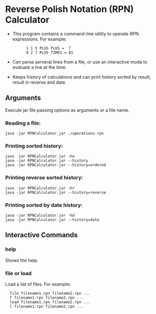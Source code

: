 Reverse Polish Notation (RPN) Calculator
========================================

* This program contains a command-line utility to operate RPN expressions.
	For example:
  ```
        1 1 5 PLUS PLUS =  7
        9 2 7 PLUS TIMES = 81
  ```

* Can parse serveral lines from a file, or use an interactive mode to 
    evaluate a line at the time.

* Keeps history of calculations and can print history sorted by result, 
    result in reverse and date.

Arguments
---------
Execute jar file passing options as arguments or a file name.

### Reading a file:
    java -jar RPNCalculator.jar ./operations.rpn

### Printing sorted history:
    java -jar RPNCalculator.jar -ho
    java -jar RPNCalculator.jar --history
    java -jar RPNCalculator.jar --history=ordered

### Printing reverse sorted history:
    java -jar RPNCalculator.jar -hr
    java -jar RPNCalculator.jar --history=reverse

### Printing sorted by date history:
    java -jar RPNCalculator.jar -hd
    java -jar RPNCalculator.jar --history=date


Interactive Commands
--------------------

### help
  Shows the help.
### file or load
  Load a list of files. 
  For example:
  ```
	file filename1.rpn filename2.rpn ...
	f filename1.rpn filename2.rpn ...
	load filename1.rpn filename2.rpn ...
	l filename1.rpn filename2.rpn ...
  ```
	
  